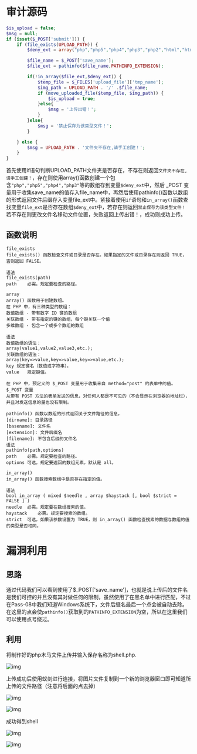 # 审计源码

```php
$is_upload = false;
$msg = null;
if (isset($_POST['submit'])) {
    if (file_exists(UPLOAD_PATH)) {
        $deny_ext = array("php","php5","php4","php3","php2","html","htm","phtml","pht","jsp","jspa","jspx","jsw","jsv","jspf","jtml","asp","aspx","asa","asax","ascx","ashx","asmx","cer","swf","htaccess");

        $file_name = $_POST['save_name'];
        $file_ext = pathinfo($file_name,PATHINFO_EXTENSION);

        if(!in_array($file_ext,$deny_ext)) {
            $temp_file = $_FILES['upload_file']['tmp_name'];
            $img_path = UPLOAD_PATH . '/' .$file_name;
            if (move_uploaded_file($temp_file, $img_path)) { 
                $is_upload = true;
            }else{
                $msg = '上传出错！';
            }
        }else{
            $msg = '禁止保存为该类型文件！';
        }

    } else {
        $msg = UPLOAD_PATH . '文件夹不存在,请手工创建！';
    }
}
```



​		首先使用if语句判断UPLOAD_PATH文件夹是否存在，不存在则返回`文件夹不存在,请手工创建！`，存在则使用array()函数创建一个包含`"php","php5","php4","php3"`等的数组存到变量`$deny_ext`中，然后 _POST 变量用于收集save_name的值存入file_name中，再然后使用pathinfo()函数以数组的形式返回文件后缀存入变量file_ext中。紧接着使用`if`语句和`in_array()`函数查找变量`file_ext`是否存在数组`$deny_ext`中，若存在则返回`禁止保存为该类型文件！`若不存在则更改文件名移动文件位置，失败返回上传出错！，成功则成功上传。



## 函数说明

```plain
file_exists
file_exists() 函数检查文件或目录是否存在。如果指定的文件或目录存在则返回 TRUE，否则返回 FALSE。

语法
file_exists(path)
path	必需。规定要检查的路径。
```



```plain
array
array() 函数用于创建数组。
在 PHP 中，有三种类型的数组：
数值数组 - 带有数字 ID 键的数组
关联数组 - 带有指定的键的数组，每个键关联一个值
多维数组 - 包含一个或多个数组的数组

语法
数值数组的语法：
array(value1,value2,value3,etc.);
关联数组的语法：
array(key=>value,key=>value,key=>value,etc.);
key	规定键名（数值或字符串）。
value	规定键值。
```



```plain
在 PHP 中，预定义的 $_POST 变量用于收集来自 method="post" 的表单中的值。
$_POST 变量
从带有 POST 方法的表单发送的信息，对任何人都是不可见的（不会显示在浏览器的地址栏），并且对发送信息的量也没有限制。
```



```plain
pathinfo() 函数以数组的形式返回关于文件路径的信息。
[dirname]: 目录路径
[basename]: 文件名
[extension]: 文件后缀名
[filename]: 不包含后缀的文件名
语法
pathinfo(path,options)
path	必需。规定要检查的路径。
options	可选。规定要返回的数组元素。默认是 all。
```



```plain
in_array()
in_array() 函数搜索数组中是否存在指定的值。

语法
bool in_array ( mixed $needle , array $haystack [, bool $strict = FALSE ] )
needle	必需。规定要在数组搜索的值。
haystack	必需。规定要搜索的数组。
strict	可选。如果该参数设置为 TRUE，则 in_array() 函数检查搜索的数据与数组的值的类型是否相同。
```



# 漏洞利用

## 思路

​	通过代码我们可以看到使用了$_POST['save_name']，也就是说上传后的文件名是我们可控的并且没有其对做任何的限制，虽然使用了在黑名单中进行匹配，不过在Pass-08中我们知道Windows系统下，文件后缀名最后一个点会被自动去除。在这里的点会使`pathinfo()`获取到的`PATHINFO_EXTENSION`为空，所以在这里我们可以使用点号绕过。



## 利用

将制作好的php木马文件上传并输入保存名称为shell.php.

![img](_img/21-Pass-20/1656466836019-b0cd47ed-800d-4f6d-a860-6e486f0584ac.png)



上传成功后使用蚁剑进行连接，将图片文件复制到一个新的浏览器窗口即可知道所上传的文件路径（注意将后面的点去掉）

![img](_img/21-Pass-20/1656466844806-f93eabe3-0420-4501-bf3b-9875081b6672.png)



![img](_img/21-Pass-20/1656466848448-c011ad66-c6db-4ddc-b2ee-3726ccbc1ba3.png)



成功得到shell

![img](_img/21-Pass-20/1656466852578-e45d69e5-f98f-4eee-8720-cdcd7e4658a9.png)

![img](_img/21-Pass-20/1656466856548-a2cdfca8-2d1c-4a78-907f-459dac3bc3ef.png)